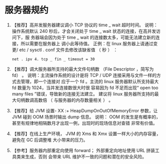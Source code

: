 # 服务器规约

1. 【推荐】高并发服务器建议调小 TCP 协议的 time _ wait 超时时间。
   说明：操作系统默认 240 秒后，才会关闭处于 time _ wait 状态的连接，在高并发访问下，服
   务器端会因为处于 time _ wait 的连接数太多，可能无法建立新的连接，所以需要在服务器上
   调小此等待值。
   正例：在 linux 服务器上请通过变更/ etc / sysctl . conf 文件去修改该缺省值 （ 秒 ） ：

   ```shell
   net . ipv 4. tcp _ fin _ timeout = 30
   ```

2. 【推荐】调大服务器所支持的最大文件句柄数 （File Descriptor ，简写为 fd） 。
   说明：主流操作系统的设计是将 TCP / UDP 连接采用与文件一样的方式去管理，即一个连接对
   应于一个 fd 。主流的 linux 服务器默认所支持最大 fd 数量为 1024，当并发连接数很大时很
   容易因为 fd 不足而出现“ open too many files ”错误，导致新的连接无法建立。 建议将 linux
   服务器所支持的最大句柄数调高数倍 （ 与服务器的内存数量相关 ） 。

3. 【推荐】给 JVM 设置- XX :+ HeapDumpOnOutOfMemoryError 参数，让 JVM 碰到 OOM 场景时输出
   dump 信息。
   说明： OOM 的发生是有概率的，甚至有规律地相隔数月才出现一例，出现时的现场信息对查错
   非常有价值。

4. 【推荐】在线上生产环境， JVM 的 Xms 和 Xmx 设置一样大小的内存容量，避免在 GC 后调整堆
   大小带来的压力。

5. 【参考】服务器内部重定向使用 forward； 外部重定向地址使用 URL 拼装工具类来生成，否则
   会带来 URL 维护不一致的问题和潜在的安全风险。
